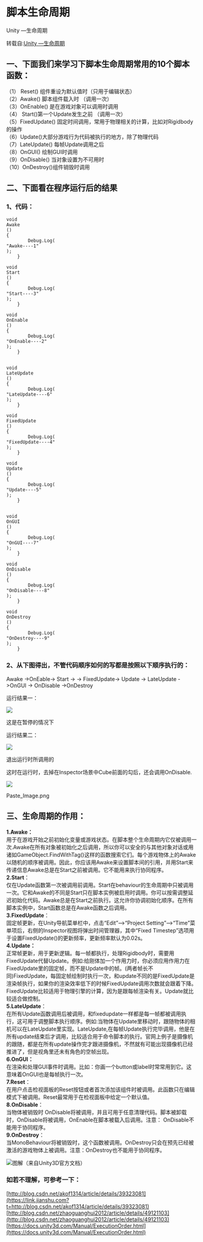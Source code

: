 # 脚本生命周期

Unity —生命周期

转载自:[Unity —生命周期](https://www.jianshu.com/p/8c353abb42e4)

## 一、下面我们来学习下脚本生命周期常用的10个脚本函数：

（1） Reset\(\) 组件重设为默认值时（只用于编辑状态）  
（2）Awake\(\) 脚本组件载入时 （调用一次）  
（3）OnEnable\(\) 是在游戏对象可以调用时调用  
（4） Start\(\)第一个Update发生之前 （调用一次）  
（5）FixedUpdate\(\) 固定时间调用，常用于物理相关的计算，比如对Rigidbody的操作  
（6）Update\(\)大部分游戏行为代码被执行的地方，除了物理代码  
（7）LateUpdate\(\) 每帧Update调用之后  
（8）OnGUI\(\) 绘制GUI时调用  
（9）OnDisable\(\) 当对象设置为不可用时  
（10）OnDestroy\(\)组件销毁时调用

## 二、下面看在程序运行后的结果

### 1、代码： <a id="1&#x3001;&#x4EE3;&#x7801;&#xFF1A;"></a>

```text
void
Awake
()
{
        Debug.Log(
"Awake----1"
);
    }

void
Start
()
{
        Debug.Log(
"Start----3"
);
    }

void
OnEnable
()
{
        Debug.Log(
"OnEnable----2"
);
    }


void
LateUpdate
()
{
        Debug.Log(
"LateUpdate----6"
);
    }

void
FixedUpdate
()
{
        Debug.Log(
"FixedUpdate----4"
);
    }

void
Update
()
{
        Debug.Log(
"Update----5"
);
    }


void
OnGUI
()
{
        Debug.Log(
"OnGUI----7"
);
    }

void
OnDisable
()
{
        Debug.Log(
"OnDisable----8"
);
    }

void
OnDestroy
()
{
        Debug.Log(
"OnDestroy----9"
);
    }
```

### 2、从下图得出，不管代码顺序如何的写都是按照以下顺序执行的： <a id="2&#x3001;&#x4ECE;&#x4E0B;&#x56FE;&#x5F97;&#x51FA;&#xFF0C;&#x4E0D;&#x7BA1;&#x4EE3;&#x7801;&#x987A;&#x5E8F;&#x5982;&#x4F55;&#x7684;&#x5199;&#x90FD;&#x662F;&#x6309;&#x7167;&#x4EE5;&#x4E0B;&#x987A;&#x5E8F;&#x6267;&#x884C;&#x7684;&#xFF1A;"></a>

Awake -&gt;OnEable-&gt; Start -&gt; -&gt; FixedUpdate-&gt; Update -&gt; LateUpdate -&gt;OnGUI -&gt; OnDisable -&gt;OnDestroy

运行结果一：

![](https://upload-images.jianshu.io/upload_images/3620170-a5eb968024d977e8.png?imageMogr2/auto-orient/strip|imageView2/2/w/700)

这是在暂停的情况下

运行结果二：

![](https://upload-images.jianshu.io/upload_images/3620170-565d05562df4e950.png?imageMogr2/auto-orient/strip|imageView2/2/w/700)

退出运行时所调用的

这时在运行时，去掉在Inspector场景中Cube前面的勾后，还会调用OnDisable.

![](https://upload-images.jianshu.io/upload_images/3620170-3d85fa230bd6010f.png?imageMogr2/auto-orient/strip|imageView2/2/w/700)

Paste\_Image.png

## 三、生命周期的作用：

**1.Awake：**  
用于在游戏开始之前初始化变量或游戏状态。在脚本整个生命周期内它仅被调用一次.Awake在所有对象被初始化之后调用，所以你可以安全的与其他对象对话或用诸如GameObject.FindWithTag\(\)这样的函数搜索它们。每个游戏物体上的Awake以随机的顺序被调用。因此，你应该用Awake来设置脚本间的引用，并用Start来传递信息Awake总是在Start之前被调用。它不能用来执行协同程序。  
**2.Start**：  
仅在Update函数第一次被调用前调用。Start在behaviour的生命周期中只被调用一次。它和Awake的不同是Start只在脚本实例被启用时调用。你可以按需调整延迟初始化代码。Awake总是在Start之前执行。这允许你协调初始化顺序。在所有脚本实例中，Start函数总是在Awake函数之后调用。  
**3.FixedUpdate**：  
固定帧更新，在Unity导航菜单栏中，点击“Edit”–&gt;“Project Setting”–&gt;“Time”菜单项后，右侧的Inspector视图将弹出时间管理器，其中“Fixed Timestep”选项用于设置FixedUpdate\(\)的更新频率，更新频率默认为0.02s。  
**4.Update：**  
正常帧更新，用于更新逻辑。每一帧都执行，处理Rigidbody时，需要用FixedUpdate代替Update。例如:给刚体加一个作用力时，你必须应用作用力在FixedUpdate里的固定帧，而不是Update中的帧。\(两者帧长不同\)FixedUpdate，每固定帧绘制时执行一次，和update不同的是FixedUpdate是渲染帧执行，如果你的渲染效率低下的时候FixedUpdate调用次数就会跟着下降。FixedUpdate比较适用于物理引擎的计算，因为是跟每帧渲染有关。Update就比较适合做控制。  
**5.LateUpdate**：  
在所有Update函数调用后被调用，和fixedupdate一样都是每一帧都被调用执行，这可用于调整脚本执行顺序。例如:当物体在Update里移动时，跟随物体的相机可以在LateUpdate里实现。LateUpdate,在每帧Update执行完毕调用，他是在所有update结束后才调用，比较适合用于命令脚本的执行。官网上例子是摄像机的跟随，都是在所有update操作完才跟进摄像机，不然就有可能出现摄像机已经推进了，但是视角里还未有角色的空帧出现。  
**6.OnGUI：**  
在渲染和处理GUI事件时调用。比如：你画一个button或label时常常用到它。这意味着OnGUI也是每帧执行一次。  
**7.Reset**：  
在用户点击检视面板的Reset按钮或者首次添加该组件时被调用。此函数只在编辑模式下被调用。Reset最常用于在检视面板中给定一个默认值。  
**8.OnDisable**：  
当物体被销毁时 OnDisable将被调用，并且可用于任意清理代码。脚本被卸载时，OnDisable将被调用，OnEnable在脚本被载入后调用。注意： OnDisable不能用于协同程序。  
**9.OnDestroy**：  
当MonoBehaviour将被销毁时，这个函数被调用。OnDestroy只会在预先已经被激活的游戏物体上被调用。注意：OnDestroy也不能用于协同程序。

![&#x56FE;&#x89E3;&#xFF08;&#x6765;&#x81EA;Unity3D&#x5B98;&#x65B9;&#x6587;&#x6863;&#xFF09;](https://docs.unity3d.com/uploads/Main/monobehaviour_flowchart.svg)

### 如若不理解，可参考一下： <a id="&#x5982;&#x82E5;&#x4E0D;&#x7406;&#x89E3;&#xFF0C;&#x53EF;&#x53C2;&#x8003;&#x4E00;&#x4E0B;&#xFF1A;"></a>

[http://blog.csdn.net/akof1314/article/details/39323081](https://link.jianshu.com?t=http://blog.csdn.net/akof1314/article/details/39323081)  
[http://blog.csdn.net/zhaoguanghui2012/article/details/49121103](http://blog.csdn.net/zhaoguanghui2012/article/details/49121103)  
[https://docs.unity3d.com/Manual/ExecutionOrder.html](https://docs.unity3d.com/Manual/ExecutionOrder.html)

